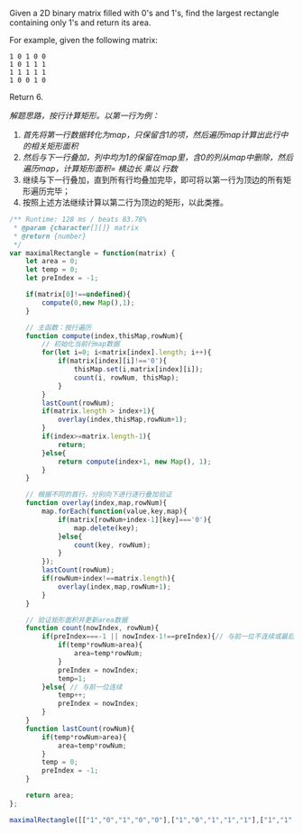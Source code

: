 Given a 2D binary matrix filled with 0's and 1's, find the largest rectangle containing only 1's and return its area.

For example, given the following matrix:

```
1 0 1 0 0
1 0 1 1 1
1 1 1 1 1
1 0 0 1 0

```

Return 6.

*解题思路，按行计算矩形。以第一行为例：*

1. *首先将第一行数据转化为map，只保留含1的项，然后遍历map计算出此行中的相关矩形面积*
2. *然后与下一行叠加，列中均为1的保留在map里，含0的列从map中删除，然后遍历map，计算矩形面积= 横边长 乘以 行数*
3. 继续与下一行叠加，直到所有行均叠加完毕，即可将以第一行为顶边的所有矩形遍历完毕；
4. 按照上述方法继续计算以第二行为顶边的矩形，以此类推。

```javascript
/** Runtime: 128 ms / beats 83.78%
 * @param {character[][]} matrix
 * @return {number}
 */
var maximalRectangle = function(matrix) {
	let area = 0;
	let temp = 0;
	let preIndex = -1;

	if(matrix[0]!==undefined){
		compute(0,new Map(),1);
	}

	// 主函数：按行遍历
	function compute(index,thisMap,rowNum){
		// 初始化当前行map数据
		for(let i=0; i<matrix[index].length; i++){
			if(matrix[index][i]!=='0'){
				thisMap.set(i,matrix[index][i]);
				count(i, rowNum, thisMap);
			}
		}
		lastCount(rowNum);
		if(matrix.length > index+1){
			overlay(index,thisMap,rowNum+1);
		}
		if(index>=matrix.length-1){
			return;
		}else{
			return compute(index+1, new Map(), 1);
		}
	}

	// 根据不同的首行，分别向下进行逐行叠加验证
	function overlay(index,map,rowNum){
		map.forEach(function(value,key,map){
			if(matrix[rowNum+index-1][key]==='0'){
				map.delete(key);
			}else{
				count(key, rowNum);
			}
		});
		lastCount(rowNum);
		if(rowNum+index!==matrix.length){
			overlay(index,map,rowNum+1);
		}
	}

	// 验证矩形面积并更新area数据
	function count(nowIndex, rowNum){
		if(preIndex===-1 || nowIndex-1!==preIndex){// 与前一位不连续或最后一列
			if(temp*rowNum>area){
				area=temp*rowNum;
			}
			preIndex = nowIndex;
			temp=1;
		}else{ // 与前一位连续
			temp++;
			preIndex = nowIndex;
		}
	}
	function lastCount(rowNum){
		if(temp*rowNum>area){
			area=temp*rowNum;
		}
		temp = 0;
		preIndex = -1;
	}

	return area;
};

maximalRectangle([["1","0","1","0","0"],["1","0","1","1","1"],["1","1","1","1","1"],["1","0","0","1","0"]]);
```


